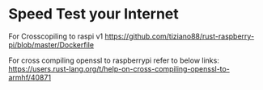 # Speed Test your Internet

For Crosscopiling to raspi v1
https://github.com/tiziano88/rust-raspberry-pi/blob/master/Dockerfile


For cross compiling openssl to raspberrypi refer to below links:
https://users.rust-lang.org/t/help-on-cross-compiling-openssl-to-armhf/40871
